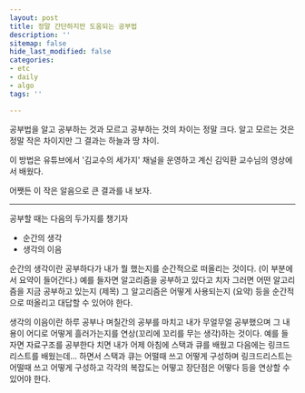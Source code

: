 ```yaml
---
layout: post
title: 정말 간단하지만 도움되는 공부법
description: ''
sitemap: false
hide_last_modified: false
categories:
- etc
- daily
- algo
tags: ''

---
```

공부법을 알고 공부하는 것과 모르고 공부하는 것의 차이는 정말 크다. 알고 모르는 것은 정말 작은 차이지만 그 결과는 하늘과 땅 차이. 

이 방법은 유튜브에서 '김교수의 세가지' 채널을 운영하고 계신 김익환 교수님의 영상에서 배웠다.

어쨋든 이 작은 알음으로 큰 결과를 내 보자.

***

공부할 때는 다음의 두가지를 챙기자

* 순간의 생각
* 생각의 이음

순간의 생각이란 공부하다가 내가 뭘 했는지를 순간적으로 떠올리는 것이다. (이 부분에서 요약이 들어간다.) 예를 들자면 알고리즘을 공부하고 있다고 치자 그러면 어떤 알고리즘을 지금 공부하고 있는지 (제목) 그 알고리즘은 어떻게 사용되는지 (요약) 등을 순간적으로 떠올리고 대답할 수 있어야 한다. 

생각의 이음이란 하루 공부나 며칠간의 공부를 마치고 내가 무얼무얼 공부했으며 그 내용이 어디로 어떻게 흘러가는지를 연상(꼬리에 꼬리를 무는 생각)하는 것이다. 예를 들자면 자료구조를 공부한다 치면 내가 어제 아침에 스택과 큐를 배웠고 다음에는 링크드 리스트를 배웠는데... 하면서 스택과 큐는 어떨때 쓰고 어떻게 구성하며 링크드리스트는 어떨때 쓰고 어떻게 구성하고 각각의 복잡도는 어떻고 장단점은 어떻다 등을 연상할 수 있어야 한다.
